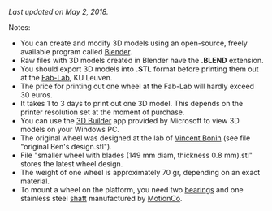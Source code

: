 <i>Last updated on May 2, 2018.</i>
<p>
Notes:</br>
<ul>
<li>You can create and modify 3D models using an open-source, freely available program called <a href='https://www.blender.org/'>Blender</a>.</li>
<li>Raw files with 3D models created in Blender have the <b>.BLEND</b> extension.</li>
<li>You should export 3D models into <b>.STL</b> format before printing them out at the <a href='https://www.fablab-leuven.be/'>Fab-Lab</a>, KU Leuven.</li>
<li>The price for printing out one wheel at the Fab-Lab will hardly exceed 30 euros.</li>
<li>It takes 1 to 3 days to print out one 3D model. This depends on the printer resolution set at the moment of purchase.</li>
<li>You can use the <a href='https://www.microsoft.com/en-us/store/p/3d-builder/9wzdncrfj3t6'>3D Builder</a> app provided by Microsoft to view 3D models on your Windows PC.</li>
<li>The original wheel was designed at the lab of <a href='http://www.vib.be/en/research/scientists/Pages/Vincent-Bonin-Lab.aspx'>Vincent Bonin</a> (see file "original Ben's design.stl").</li>
<li>File "smaller wheel with blades (149 mm diam, thickness 0.8 mm).stl" stores the latest wheel design.</li>
<li>The weight of one wheel is approximately 70 gr, depending on an exact material.</li> 
<li>To mount a wheel on the platform, you need two <a href='http://www.motionco.co.uk/pillow-block-with-bore-ball-bearing-p-409.html'>bearings</a> and one stainless steel 
<a href='http://www.motionco.co.uk/stainless-steel-shaft-diameter-p-151.html'>shaft</a> manufactured by <a href='http://www.motionco.co.uk/'>MotionCo</a>.
</ul>